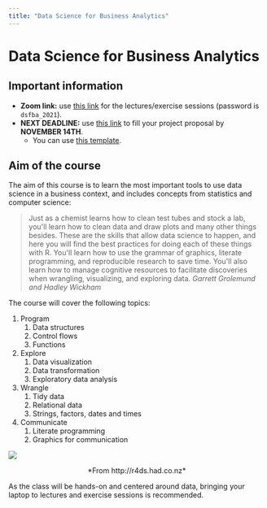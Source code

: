 ```yaml
---
title: "Data Science for Business Analytics"
---
```


# Data Science for Business Analytics

## Important information

* **Zoom link:** use [this link](https://columbiauniversity.zoom.us/j/92403282847?pwd=eXVRTXBjSGRMbzVLTzAxZThFL1Z6Zz09) for the lectures/exercise sessions (password is `dsfba_2021`).
* **NEXT DEADLINE:** use [this link](https://forms.gle/DGbDL9RppyShMkgS6) to fill your project proposal by __NOVEMBER 14TH__.
   * You can use [this template](https://raw.githubusercontent.com/tvatter/dsfba_2021/master/static/lectures/dsfba_project.zip).


## Aim of the course

The aim of this course is to learn the most important tools to use data science in a business context, and includes concepts from statistics and computer science:

> Just as a chemist learns how to clean test tubes and stock a lab, 
> you'll learn how to clean data and draw plots and many other things besides. 
> These are the skills that allow data science to happen, and here you will 
> find the best practices for doing each of these things with R. 
> You'll learn how to use the grammar of graphics, literate programming, 
> and reproducible research to save time. 
> You'll also learn how to manage cognitive resources to facilitate discoveries 
> when wrangling, visualizing, and exploring data. 
> <cite> Garrett Grolemund and Hadley Wickham </cite>

The course will cover the following topics:

1. Program
   1. Data structures
   2. Control flows
   3. Functions
2. Explore
   1. Data visualization
   2. Data transformation
   3. Exploratory data analysis
3. Wrangle
   1. Tidy data
   2. Relational data
   3. Strings, factors, dates and times
4. Communicate
   1. Literate programming
   2. Graphics for communication

![](http://r4ds.had.co.nz/diagrams/data-science.png)
<center>*From http://r4ds.had.co.nz*</center>

As the class will be hands-on and centered around data, bringing your laptop to 
lectures and exercise sessions is recommended.
